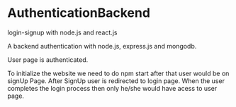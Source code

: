# AuthenticationBackend
login-signup with node.js and react.js

A backend authentication with node.js, express.js and mongodb.

User page is authenticated.

To initialize the website we need to do npm start after that user would be on signUp Page.
After SignUp user is redirected to login page. 
When the user completes the login process then only he/she would have acess to user page.
